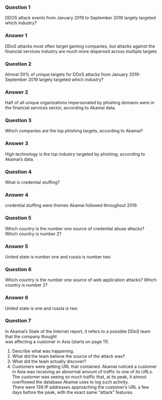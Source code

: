 ### Question 1
DDOS attack events from January 2019 to September 2019 largely targeted which industry?
### Answer 1
DDoS attacks most often target gaming companies, but attacks against the financial services industry are much more dispersed across multiple targets

### Question 2
Almost 50% of unique targets for DDoS attacks from January 2019- September 2019 largely targeted which industry? 
### Answer 2
Half of all unique organizations impersonated by phishing domains were in the financial services sector, according to Akamai data.

### Question 3
Which companies are the top phishing targets, according to Akamai?
### Answer 3
High technology is the top industry targeted by phishing, according to Akamai’s data. 

### Question 4
What is credential stuffing? 
### Answer 4
credential stuffing were themes Akamai followed throughout 2019.

### Question 5
Which country is the number one source of credential abuse attacks? Which country is number 2?
### Answer 5
United state is number one and russia is number two

### Question 6
Which country is the number one source of web application attacks? Which country is number 2?
### Answer 6
United state is one and russia is two

### Question 7
In Akamai’s State of the Internet report, it refers to a possible DDoS team that the company thought  
was affecting a customer in Asia (starts on page 11). 
1. Describe what was happening.
2. What did the team believe the source of the attack was? 
3. What did the team actually discover? 
4. Customers were  getting  URL that  contained.
Akamai noticed a customer in Asia was receiving an abnormal amount of traffic to one of its URLs.  
The customer was seeing so much traffic that, at its peak, it almost overflowed the database Akamai uses to log such activity.  
There were 139 IP addresses approaching the customer’s URL a few days before the peak, with the exact same “attack” features. 


